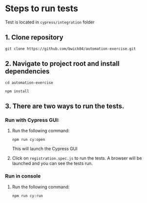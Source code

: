 # Steps to run tests

Test is located in `cypress/integration` folder

## 1. Clone repository

```git clone https://github.com/bwick04/automation-exercise.git```

## 2. Navigate to project root and install dependencies

```cd automation-exercise```

```npm install```


## 3. There are two ways to run the tests.

### Run with Cypress GUI:

1. Run the following command:

    ```npm run cy:open```

    This will launch the Cypress GUI

2. Click on `registration.spec.js` to run the tests. A browser will be launched and you can see the tests run.

### Run in console

1. Run the following command:
    
    ```npm run cy:run```
